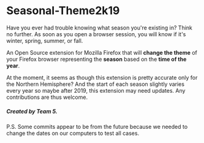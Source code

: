 # Seasonal-Theme2k19

Have you ever had trouble knowing what season you're existing in?  Think no further.  As soon as you open a browser session, you will know if it's winter, spring, summer, or fall.

An Open Source extension for Mozilla Firefox that will **change the theme** of your Firefox browser representing the **season** based on the **time of the year**.

At the moment, it seems as though this extension is pretty accurate only for the Northern Hemisphere?  And the start of each season slightly varies every year so maybe after 2019, this extension may need updates.  Any contributions are thus welcome.

##### Created by Team 5.

P.S.
Some commits appear to be from the future because we needed to change the dates on our computers to test all cases.



